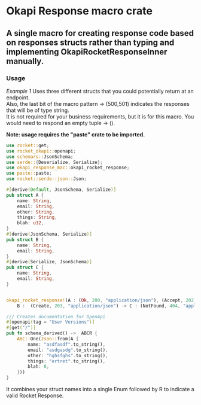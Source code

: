 # Okapi Response macro crate

## A single macro for creating response code based on responses structs rather than typing and implementing OkapiRocketResponseInner manually.

### Usage

*Example 1*
Uses three different structs that you could potentially return at an endpoint.  
Also, the last bit of the macro pattern -> (500,501) indicates the responses that will be of type string.  
It is not required for your business requirements, but it is for this macro.
You would need to respond an empty tuple -> ().  

**Note: usage requires the "paste" crate to be imported.**

```rust
use rocket::get;
use rocket_okapi::openapi;
use schemars::JsonSchema;
use serde::{Deserialize, Serialize};
use okapi_response_mac::okapi_rocket_response;
use paste::paste;
use rocket::serde::json::Json;

#[derive(Default, JsonSchema, Serialize)]
pub struct A {
    name: String,
    email: String,
    other: String,
    things: String,
    blah: u32,
}
#[derive(JsonSchema, Serialize)]
pub struct B {
    name: String,
    email: String,
}
#[derive(Serialize, JsonSchema)]
pub struct C {
    name: String,
    email: String,
}


okapi_rocket_response!(A : (Ok, 200, "application/json"), (Accept, 202, "application/json") ->
    B :  (Create, 203, "application/json") -> C : (NotFound, 404, "application/json") -> (500,501));

/// Creates documentation for OpenApi
#[openapi(tag = "User Versions")]
#[get("/")]
pub fn schema_derived() ->  ABCR {
    ABC::One(Json::from(A {
        name: "asdfasdf".to_string(),
        email: "asdgasdg".to_string(),
        other: "hghsfghs".to_string(),
        things: "ertret".to_string(),
        blah: 0,
    }))
}

```

It combines your struct names into a single Enum followed by R to indicate a valid Rocket Response.  
